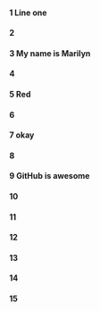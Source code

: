 #### 1 Line one 
#### 2
#### 3 My name is Marilyn
#### 4
#### 5 Red
#### 6
#### 7 okay
#### 8
#### 9 GitHub is awesome
#### 10
#### 11
#### 12
#### 13
#### 14
#### 15
